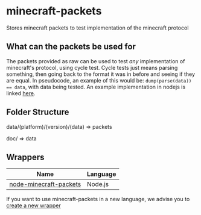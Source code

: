 # minecraft-packets

Stores minecraft packets to test implementation of the minecraft protocol

## What can the packets be used for

The packets provided as raw can be used to test _any_ implementation of minecraft's protocol, using cycle test.
Cycle tests just means parsing something, then going back to the format it was in before and seeing if they are equal.
In pseudocode, an example of this would be: `dump(parse(data)) == data`, with data being tested. An example
implementation in nodejs is linked [here](https://github.com/PrismarineJS/node-minecraft-packets/blob/master/test/cycle.test.js).

## Folder Structure

data/(platform)/(version)/(data) => packets

doc/ => data

## Wrappers

| Name | Language |
| --- | --- |
| [node-minecraft-packets](https://github.com/PrismarineJS/node-minecraft-packets) | Node.js

If you want to use minecraft-packets in a new language, we advise you to [create a new wrapper](https://github.com/PrismarineJS/minecraft-data/blob/master/doc/make-a-new-wrapper.md)
